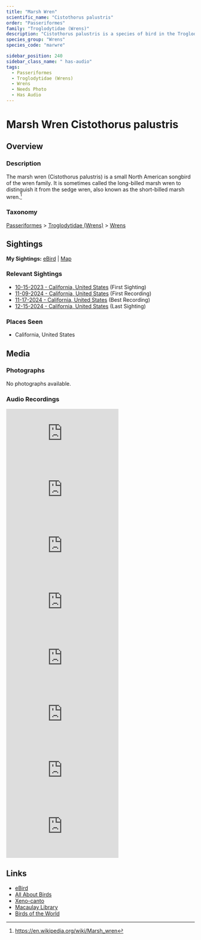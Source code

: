 ```yaml
---
title: "Marsh Wren"
scientific_name: "Cistothorus palustris"
order: "Passeriformes"
family: "Troglodytidae (Wrens)"
description: "Cistothorus palustris is a species of bird in the Troglodytidae (Wrens) family. It has been observed 16 times. It has been recorded."
species_group: "Wrens"
species_code: "marwre"

sidebar_position: 240
sidebar_class_name: " has-audio"
tags: 
  - Passeriformes
  - Troglodytidae (Wrens)
  - Wrens
  - Needs Photo
  - Has Audio
---
```


# Marsh Wren <span className='sci_name'>Cistothorus palustris</span>

## Overview

### Description
The marsh wren (Cistothorus palustris) is a small North American songbird of the wren family. It is sometimes called the long-billed marsh wren to distinguish it from the sedge wren, also known as the short-billed marsh wren.[^1]

[^1]: https://en.wikipedia.org/wiki/Marsh_wren

### Taxonomy
[Passeriformes](/tags/passeriformes) > [Troglodytidae (Wrens)](/tags/troglodytidae-wrens) > [Wrens](/tags/wrens)


## Sightings

**My Sightings:** [eBird](https://ebird.org/lifelist?r=world&time=life&spp=marwre) | [Map](/map?species_code=marwre)

### Relevant Sightings

* [10-15-2023 - California, United States](https://ebird.org/checklist/S152332833) (First Sighting)
* [11-09-2024 - California, United States](https://ebird.org/checklist/S202974271) (First Recording)
* [11-17-2024 - California, United States](https://ebird.org/checklist/S202811385) (Best Recording)
* [12-15-2024 - California, United States](https://ebird.org/checklist/S205522237) (Last Sighting)

### Places Seen

* California, United States



## Media
### Photographs
No photographs available.

### Audio Recordings
<iframe className="audio_iframe" src="https://macaulaylibrary.org/asset/626557615/embed" frameBorder="0" allowFullScreen></iframe>
<iframe className="audio_iframe" src="https://macaulaylibrary.org/asset/626447527/embed" frameBorder="0" allowFullScreen></iframe>
<iframe className="audio_iframe" src="https://macaulaylibrary.org/asset/626447916/embed" frameBorder="0" allowFullScreen></iframe>
<iframe className="audio_iframe" src="https://macaulaylibrary.org/asset/626618063/embed" frameBorder="0" allowFullScreen></iframe>
<iframe className="audio_iframe" src="https://macaulaylibrary.org/asset/626684671/embed" frameBorder="0" allowFullScreen></iframe>
<iframe className="audio_iframe" src="https://macaulaylibrary.org/asset/626684806/embed" frameBorder="0" allowFullScreen></iframe>
<iframe className="audio_iframe" src="https://macaulaylibrary.org/asset/626684953/embed" frameBorder="0" allowFullScreen></iframe>
<iframe className="audio_iframe" src="https://macaulaylibrary.org/asset/626917204/embed" frameBorder="0" allowFullScreen></iframe>

## Links
* [eBird](https://ebird.org/species/marwre) 
* [All About Birds](https://www.allaboutbirds.org/guide/marwre) 
* [Xeno-canto](https://www.xeno-canto.org/species/cistothorus-palustris) 
* [Macaulay Library](https://search.macaulaylibrary.org/catalog?taxonCode=marwre&sort=rating_rank_desc)
* [Birds of the World](https://birdsoftheworld.org/bow/species/marwre)
